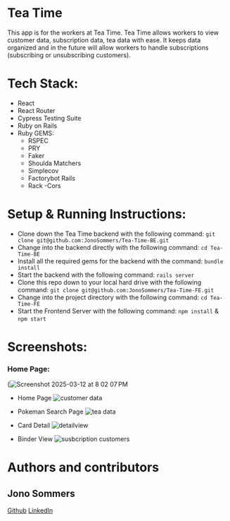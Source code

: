 # Tea Time
This app is for the workers at Tea Time.
Tea Time allows workers to view customer data, subscription data, tea data with ease. It keeps data organized and in the future will allow workers to handle subscriptions (subscribing or unsubscribing customers).

# Tech Stack:
- React
- React Router
- Cypress Testing Suite
- Ruby on Rails
- Ruby GEMS:
	- RSPEC
	- PRY
	- Faker
	- Shoulda Matchers
	- Simplecov
	- Factorybot Rails
	- Rack -Cors

# Setup & Running Instructions:
- Clone down the Tea Time backend with the following command:
`git clone git@github.com:JonoSommers/Tea-Time-BE.git`
- Change into the backend directly with the following command:
`cd Tea-Time-BE`
- Install all the required gems for the backend with the command:
`bundle install`
- Start the backend with the following command:
`rails server`
- Clone this repo down to your local hard drive with the following command:
`git clone git@github.com:JonoSommers/Tea-Time-FE.git`
- Change into the project directory with the following command:
`cd Tea-Time-FE`
- Start the Frontend Server with the following command:
`npm install` & `npm start`

# Screenshots:

### Home Page:
(![Screenshot 2025-03-12 at 8 02 07 PM](https://github.com/user-attachments/assets/f5f33f26-413c-434c-bf92-ffe929c82088)

- Home Page
![customer data](https://github.com/user-attachments/assets/a31dbd5f-c3a0-4755-bb97-ee75e80cbb63)

- Pokeman Search Page
![tea data](https://github.com/user-attachments/assets/203d8cd9-75ad-42a7-8afa-2f0fcf42d4ce)

- Card Detail
![detailview](https://github.com/user-attachments/assets/2766eacd-9dcc-4bba-93b8-3b6005dab5e5)

- Binder View
![susbcription customers](https://github.com/user-attachments/assets/a17588a5-3bae-46b0-9b60-8adbaaa36099)


# Authors and contributors

## Jono Sommers
[Github](https://github.com/JonoSommers)
[LinkedIn](https://www.linkedin.com/in/jonosommers/)
